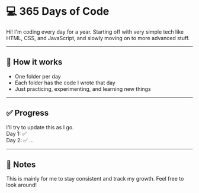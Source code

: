 # 💻 365 Days of Code

Hi! I'm coding every day for a year. Starting off with very simple tech like HTML, CSS, and JavaScript, and slowly moving on to more advanced stuff. 

---

## 📅 How it works

- One folder per day  
- Each folder has the code I wrote that day  
- Just practicing, experimenting, and learning new things

---

## ✅ Progress

I'll try to update this as I go.  
Day 1: ✅  
Day 2: ✅
...

---

## 📌 Notes

This is mainly for me to stay consistent and track my growth. Feel free to look around!
